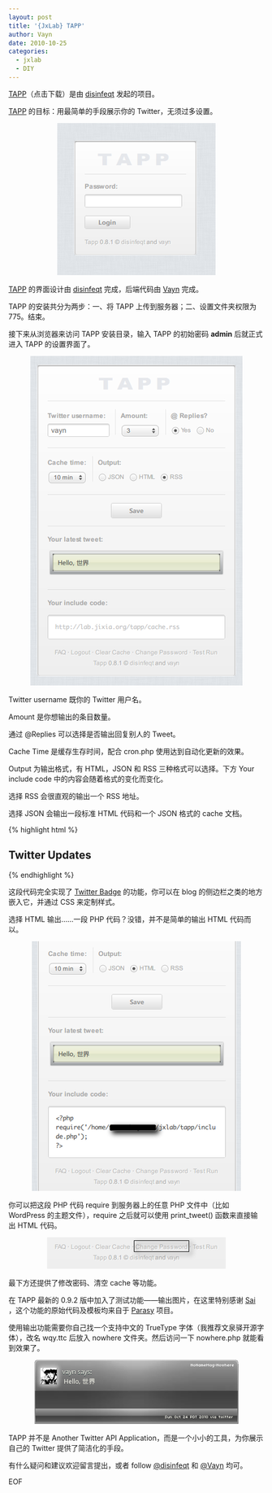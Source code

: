 ```yaml
---
layout: post
title: '{JxLab} TAPP'
author: Vayn
date: 2010-10-25
categories:
  - jxlab
  - DIY
---
```


[TAPP](http://zdxia.com/2y0G)（点击下载）是由 [disinfeqt](http://zdxia.com) 发起的项目。

[TAPP](http://zdxia.com/2y0G) 的目标：用最简单的手段展示你的 Twitter，无须过多设置。

<p style="text-align:center;"><img src="/images/archive/tapp1.png" alt="TAPP" /></p>

[TAPP](http://zdxia.com/2y0G) 的界面设计由 [disinfeqt](http://zdxia.com) 完成，后端代码由 [Vayn](http://elnode.com) 完成。

TAPP 的安装共分为两步：一、将 TAPP 上传到服务器；二、设置文件夹权限为 775。结束。

接下来从浏览器来访问 TAPP 安装目录，输入 TAPP 的初始密码 __admin__ 后就正式进入 TAPP 的设置界面了。

<p style="text-align:center;"><img src="/images/archive/tapp2.png" alt="TAPP" /></p>

Twitter username 既你的 Twitter 用户名。

Amount 是你想输出的条目数量。

通过  @Replies 可以选择是否输出回复别人的 Tweet。

Cache Time 是缓存生存时间，配合 cron.php 使用达到自动化更新的效果。

Output 为输出格式，有 HTML，JSON 和 RSS 三种格式可以选择。下方 Your include code 中的内容会随着格式的变化而变化。

选择 RSS 会很直观的输出一个 RSS 地址。

选择 JSON 会输出一段标准 HTML 代码和一个 JSON 格式的 cache 文档。

{% highlight html %}
<!-- HTML -->
<div id="twitter_div">
<h2 class="sidebar-title">Twitter Updates</h2>
<ul id="twitter_update_list"></ul>
</div>
<!-- Javascript -->
<script type="text/javascript" src="http://localhost/tapp/js/twitter.js"></script>
<script type="text/javascript" src="http://localhost/tapp/cache.json"></script>
{% endhighlight %}

这段代码完全实现了 [Twitter Badge](http://twitter.com/goodies/widget_profile) 的功能，你可以在 blog 的侧边栏之类的地方嵌入它，并通过 CSS 来定制样式。

选择 HTML 输出……一段 PHP 代码？没错，并不是简单的输出 HTML 代码而以。

<p style="text-align:center;"><img src="/images/archive/tapp3.png" alt="TAPP" /></p>

你可以把这段 PHP 代码 require 到服务器上的任意 PHP 文件中（比如 WordPress 的主题文件），require 之后就可以使用 print_tweet() 函数来直接输出 HTML 代码。

<p style="text-align:center;"><img src="/images/archive/tapp4.png" alt="TAPP" /></p>

最下方还提供了修改密码、清空 cache 等功能。

在 TAPP 最新的 0.9.2 版中加入了测试功能——输出图片，在这里特别感谢 [Sai](http://twitter.com/saic) ，这个功能的原始代码及模板均来自于 [Parasy](http://saicn.com/get_parasy/) 项目。

使用输出功能需要你自己找一个支持中文的 TrueType 字体（我推荐文泉驿开源字体），改名 wqy.ttc 后放入 nowhere 文件夹。然后访问一下 nowhere.php 就能看到效果了。

<p style="text-align:center;"><img src="/images/archive/tapp5.png" alt="TAPP" /></p>

TAPP 并不是 Another Twitter API Application，而是一个小小的工具，为你展示自己的 Twitter 提供了简洁化的手段。

有什么疑问和建议欢迎留言提出，或者 follow [@disinfeqt](http://twitter.com/disinfeqt) 和 [@Vayn](http://twitter.com/vayn) 均可。

EOF